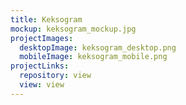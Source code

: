 ```yaml
---
title: Keksogram
mockup: keksogram_mockup.jpg
projectImages:
  desktopImage: keksogram_desktop.png
  mobileImage: keksogram_mobile.png
projectLinks:
  repository: view
  view: view
---
```

